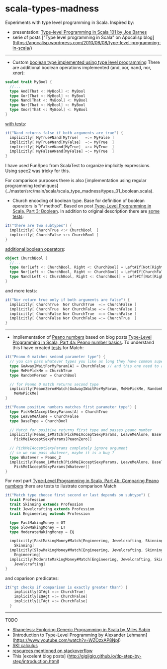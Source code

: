 # scala-types-madness

Experiments with type level programming in Scala. Inspired by:
- presentation: [Type-level Programming in Scala 101 by Joe Barnes](https://www.youtube.com/watch?v=_-J4YRI1rAw)
- serie of posts ["Type level programming in Scala" on Apocalisp blog] (https://apocalisp.wordpress.com/2010/06/08/type-level-programming-in-scala/)

---

* Custom [boolean type implemented using type level programming](../master/src/main/scala/scala_type_madness/types_01_boolean_using_types.scala) 
There are additional boolean operations implemented (and, xor, nand, nor, xnor):
```scala
sealed trait MyBool {
  //...
  type And[That <: MyBool] <: MyBool
  type Xor[That <: MyBool] <: MyBool
  type Nand[That <: MyBool] <: MyBool
  type Nor[That <: MyBool] <: MyBool
  type Xnor[That <: MyBool] <: MyBool
}
```
[with tests](../master/src/test/scala/scala_type_madness/types_01_boolean_using_types_spec.scala):
```scala
it("Nand returns false if both arguments are true") {
  implicitly[ MyTrue#Nand[MyTrue]   =:= MyFalse ]
  implicitly[ MyTrue#Nand[MyFalse]  =:= MyTrue  ]
  implicitly[ MyFalse#Nand[MyTrue]  =:= MyTrue  ]
  implicitly[ MyFalse#Nand[MyFalse] =:= MyTrue  ]
}
```
I have used FunSpec from ScalaTest to organize implicitly expressions. Using spec2 was tricky for this.

For comparison purposes there is also [implementation using regular programming techniques] (../master/src/main/scala/scala_type_madness/types_01_boolean.scala).

* Church encoding of boolean type. Base for definition of boolean operators is "if method". Based on post [Type-Level Programming in Scala, Part 3: Boolean](https://apocalisp.wordpress.com/2010/06/13/type-level-programming-in-scala-part-3-boolean/). In addition to original description there are [some tests](../master/src/test/scala/scala_type_madness/types_03_church_booleans_spec.scala):
```scala
it("there are two subtypes") {
  implicitly[ ChurchTrue <:< ChurchBool  ]
  implicitly[ ChurchFalse <:< ChurchBool ]
}
```
[additional boolean operators](../master/src/main/scala/scala_type_madness/types_03_church_booleans.scala):
```scala
object ChurchBool {
  //...
  type Xor[Left <: ChurchBool, Right <: ChurchBool] = Left#If[Not[Right], Right, ChurchBool]
  type Nor[Left <: ChurchBool, Right <: ChurchBool] = Left#If[ChurchFalse,Not[Right],ChurchBool]
  type Nand[Left <: ChurchBool, Right <: ChurchBool] = Left#If[Not[Right], ChurchTrue, ChurchBool]
}
```
and more tests:
```scala
it("Nor return true only if both arguments are false") {
  implicitly[ ChurchTrue  Nor ChurchTrue  =:= ChurchFalse ]
  implicitly[ ChurchTrue  Nor ChurchFalse =:= ChurchFalse ]
  implicitly[ ChurchFalse Nor ChurchTrue  =:= ChurchFalse ]
  implicitly[ ChurchFalse Nor ChurchFalse =:= ChurchTrue  ]
}
```
---
* Impllementation of [Peano numbers](../master/src/test/scala/scala_type_madness/types_04_peano_num_spec.scala) based on blog posts [Type-Level Programming in Scala, Part 4a: Peano number basics](https://apocalisp.wordpress.com/2010/06/16/type-level-programming-in-scala-part-4a-peano-number-basics/). To understand this I have created [tests](../master/src/main/scala/scala_type_madness/types_04_peano_num.scala) for Match:
```scala
it("Peano 0 matches sedond parameter type") {
  // you can pass whatever types you like as long they have common super type
  type GoAwayIWaitForMyParam[A] = ChurchFalse // and this one need to accept type param
  type MeMePickMe = ChurchTrue
  type RandomPerson = ChurchBool

  // for Peano 0 match returns second type
  implicitly[PeaonZero#Match[GoAwayIWaitForMyParam, MeMePickMe, RandomPerson] =:= 
    MeMePickMe]
}

it("Peano positive numbers matches first parameter type") {
  type PickMeIAcceptSexyParams[A] = ChurchTrue
  type LeaveMeAlone = ChurchFalse
  type BaseType = ChurchBool

  // Match for positive returns first type and passes peano number
  implicitly[Peano_1#Match[PickMeIAcceptSexyParams, LeaveMeAlone, BaseType] =:= 
    PickMeIAcceptSexyParams[PeaonZero]]

  // PickMeIAcceptSexyParams completely ignore argument 
  // so we can pass whatever, maybe it is a bug ?
  type Whatever = Peano_2 
  implicitly[Peano_1#Match[PickMeIAcceptSexyParams, LeaveMeAlone, BaseType] =:= 
    PickMeIAcceptSexyParams[Whatever]]
}
```
For next part [Type-Level Programming in Scala, Part 4b: Comparing Peano numbers](https://apocalisp.wordpress.com/2010/06/17/type-level-programming-in-scala-part-4b-comparing-peano-numbers/) there are tests to ilustrate comparison Match
```scala
it("Match type choose first second or last depends on subtype") {
  trait Profession
  trait Skinning extends Profession
  trait Jewelcrafting extends Profession
  trait Engineering extends Profession

  type FastMakingMoney = GT
  type SlowMakingMoney = LT
  type ModerateMakingMoney = EQ

  implicitly[FastMakingMoney#Match[Engineering, Jewelcrafting, Skinning, Profession] =:=
    Skinning]
  implicitly[SlowMakingMoney#Match[Engineering, Jewelcrafting, Skinning, Profession] =:=
    Engineering]
  implicitly[ModerateMakingMoney#Match[Engineering, Jewelcrafting, Skinning, Profession] =:=
    Jewelcrafting]
}
```
and coparison predicates:
```scala
it("gt checks if comparison is exactly greater than") {
    implicitly[GT#gt =:= ChurchTrue]
    implicitly[EQ#gt =:= ChurchFalse]
    implicitly[LT#gt =:= ChurchFalse]
  }
```

---
TODO
* [Shapeless: Exploring Generic Programming in Scala by Miles Sabin](https://www.youtube.com/watch?v=GDbNxL8bqkY)
* [Introduction to Type-Level Programming by Alexander Lehmann] (https://www.youtube.com/watch?v=WZOzxAP8NpI)
* [SKI calculus](https://michid.wordpress.com/2010/01/29/scala-type-level-encoding-of-the-ski-calculus/)
* [resources mentioned on stackoverflow](http://stackoverflow.com/questions/4415511/scala-type-programming-resources)
* This [excelent blog posts] (http://gigiigig.github.io/tlp-step-by-step/introduction.html)
